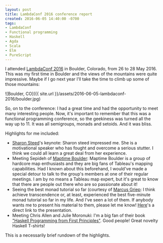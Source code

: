 ```yaml
---
layout: post
title: LambdaConf 2016 conference report
created: 2016-06-05 14:40:00 -0700
tags:
- LambdaConf
- Functional programming
- Haskell
- Agda
- Scala
- Elm
- PureScript
---
```

I attended [LambdaConf 2016][lambdaconf] in Boulder, Colorado, from 26 to 28
May 2016. This was my first time in Boulder and the views of the mountains were
quite impressive. Maybe if I go next year I'll take the time to climb up some
of those mountains: 

![Boulder, CO]({{ site.url }}/assets/2016-06-05-lambdaconf-2016/boulder.jpg)

So, on to the conference: I had a great time and had the opportunity to meet
many interesting people. Now, it's important to remember that this was a
functional programming conference, so the geekiness was turned all the way up
to 11. It was all semigroups, monads and setoids. And it was bliss. 

Highlights for me included: 

* [Sharon Steed][sharon-steed]'s keynote: Sharon steed impressed me. She is a
motivational speaker who has fought and overcome a serious stutter. I think we
could all learn a great deal from her experience. 
* Meeting Sepideh of [Maptime Boulder][maptime-boulder]: Maptime Boulder is a
group of hardcore map enthusiasts and they are big fans of Tableau's mapping
capabilities. Had I known about this beforehand, I would've made a special
detour to talk to the group's members at one of their regular meetings. I am by
no means a Tableau map expert, but it's great to know that there are people out
there who are so passionate about it!
* Seeing the best monad tutorial so far (courtesy of
[Marcus Griep][marcus-griep]: I think achieve transcendence or, at least,
experienced the best five-minute monad tutorial so far in my life. And I've
seen a lot of them. If anybody wants me to present his material to them, please
let me know! [Here][monads-are-not-burritos]'s a direct link to the
presentation.
* Meeting Chris Allen and Julie Moronuki: I'm a big fan of their book
["Haskell Programming from First Principles"][haskell-book]. Good people! Great
novelty Haskell T-shirts! 

This is a necessarily brief rundown of the highlights.
 
[haskell-book]: http://haskellbook.com/
[lambdaconf]: http://lambdaconf.us/
[maptime-boulder]: http://maptime.io/boulder/
[marcus-griep]: https://github.com/neoeinstein
[monads-are-not-burritos]: https://neoeinstein.github.io/monads-are-not-burritos/#/ 
[sharon-steed]: http://www.communilogue.com/
